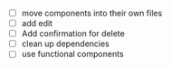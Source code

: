 - [ ] move components into their own files
- [ ] add edit
- [ ] Add confirmation for delete
- [ ] clean up dependencies
- [ ] use functional components
